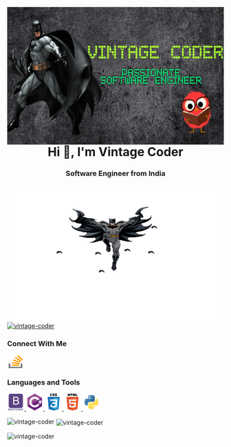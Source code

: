 
<img align="left" alt="vintage_banner" src="https://github.com/vintage-coder/vintage-coder.github.io/blob/main/Images/vintage_banner.jpg" width="1500" height="320" />
<h1 align="center">Hi 👋, I'm Vintage Coder</h1>
<h3 align="center">Software Engineer from India</h3>

<img align="right" alt="GIF" src="https://github.com/vintage-coder/vintage-coder/blob/main/Image%20Source/batman.gif" width="500" height="320" />



<p align="left"> <a href="https://github.com/ryo-ma/github-profile-trophy"><img src="https://github-profile-trophy.vercel.app/?username=vintage-coder" alt="vintage-coder" /></a> </p>


<h3 align="left">Connect With Me</h3>

<p align="left">
<a href="https://stackoverflow.com/users/10439286/vintage-coder" target="blank"><img align="center" src="https://github.com/vintage-coder/vintage-coder/blob/main/Image%20Source/stack-overflow.svg" alt="vintage-coder" height="30" width="40" /></a>
</p>


<h3 align="left">Languages and Tools</h3>

<p align="left"> 
  <a href="https://getbootstrap.com" target="_blank" rel="noreferrer">
  <img src="https://github.com/vintage-coder/vintage-coder/blob/main/Image%20Source/bootstrap-plain-wordmark.svg" alt="bootstrap" width="40" height="40"/> 
  </a> 
  <a href="https://www.w3schools.com/cs/" target="_blank" rel="noreferrer"> <img src="https://github.com/vintage-coder/vintage-coder/blob/main/Image%20Source/csharp-original.svg" alt="csharp" width="40" height="40"/>
  </a>
  <a href="https://www.w3schools.com/css/" target="_blank" rel="noreferrer"> <img src="https://github.com/vintage-coder/vintage-coder/blob/main/Image%20Source/css3-original-wordmark.svg" alt="css3" width="40" height="40"/> 
  </a> 
  <a href="https://www.w3.org/html/" target="_blank" rel="noreferrer"> <img src="https://github.com/vintage-coder/vintage-coder/blob/main/Image%20Source/html5-original-wordmark.svg" alt="html5" width="40" height="40"/>
  </a> 
  <a href="https://www.python.org" target="_blank" rel="noreferrer"> <img src="https://raw.githubusercontent.com/devicons/devicon/master/icons/python/python-original.svg" alt="python" width="40" height="40"/>
  </a> 
</p>





<p><img align="left" src="https://github-readme-stats.vercel.app/api/top-langs?username=vintage-coder&show_icons=true&locale=en&layout=compact" alt="vintage-coder" /></p>

<p>&nbsp;<img align="center" src="https://github-readme-stats.vercel.app/api?username=vintage-coder&show_icons=true&locale=en" alt="vintage-coder" /></p>

<p><img align="center" src="https://github-readme-streak-stats.herokuapp.com/?user=vintage-coder&" alt="vintage-coder" /></p>
